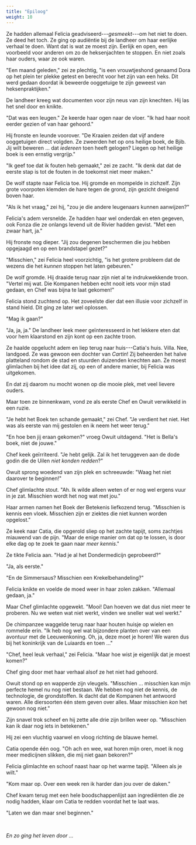 ```yaml
---
title: "Epiloog"
weight: 10
---
```

Ze hadden allemaal Felicia geadviseerd---_gesmeekt_---om het niet te doen. Ze deed het toch. Ze ging op audiëntie bij de landheer om haar eerlijke verhaal te doen. Want dat is wat ze moest zijn. Eerlijk en open, een voorbeeld voor anderen om zo de heksenjachten te stoppen. En niet zoals haar ouders, waar ze ook waren.

"Een maand geleden," zei ze plechtig, "is een vrouwtjeshond genaamd Dora op het plein ter plekke getest en berecht voor het zijn van een heks. Dit werd gedaan doordat ik beweerde ooggetuige te zijn geweest van heksenpraktijken."

De landheer kreeg wat documenten voor zijn neus van zijn knechten. Hij las het snel door en knikte.

"Dat was een leugen." Ze keerde haar ogen naar de vloer. "Ik had haar nooit eerder gezien of van haar gehoord."

Hij fronste en leunde voorover. "De Kraaien zeiden dat vijf andere ooggetuigen direct volgden. Ze zweerden het op ons heilige boek, de Bjib. Jij wilt beweren ... dat _iedereen_ toen heeft gelogen? Liegen op het heilige boek is een ernstig vergrijp."

"Ik geef toe dat ik fouten heb gemaakt," zei ze zacht. "Ik denk dat dat de eerste stap is tot de fouten in de toekomst niet meer maken."

De wolf stapte naar Felicia toe. Hij gromde en mompelde in zichzelf. Zijn grote voorpoten klemden de hare tegen de grond, zijn gezicht dreigend boven haar.

"Als ik het vraag," zei hij, "zou je die andere leugenaars kunnen aanwijzen?"

Felicia's adem versnelde. Ze hadden haar wel onderdak en eten gegeven, ook Fonza die ze onlangs levend uit de Rivier hadden gevist. "Met een zwaar hart, ja."

Hij fronste nog dieper. "Jij zou degenen beschermen die jou hebben opgejaagd en op een brandstapel gezet?"

"Misschien," zei Felicia heel voorzichtig, "is het grotere probleem dat de wezens die het _kunnen_ stoppen het laten gebeuren."

De wolf gromde. Hij draaide terug naar zijn niet al te indrukwekkende troon. "Vertel mij wat. Die Kompanen hebben echt nooit iets voor mijn stad gedaan, en Chef was bijna te laat gekomen!"

Felicia stond zuchtend op. Het zoveelste dier dat een illusie voor zichzelf in stand hield. Dit ging ze later wel oplossen.

"Mag ik gaan?"

"Ja, ja, ja." De landheer leek meer geïnteresseerd in het lekkere eten dat voor hem klaarstond en zijn kont op een zachte troon.

Ze haalde opgelucht adem en liep terug naar huis---Catia's huis. Villa. Nee, landgoed. Ze was gewoon een dochter van _Cartin_! Zij beheerden het halve platteland rondom de stad en stuurden duizenden knechten aan. Ze moest glimlachen bij het idee dat zij, op een of andere manier, bij Felicia was uitgekomen.

En dat zij daarom nu mocht wonen op die mooie plek, met veel lievere ouders.

Maar toen ze binnenkwam, vond ze als eerste Chef en Owuit verwikkeld in een ruzie.

"Je hebt het Boek ten schande gemaakt," zei Chef. "Je verdient het niet. Het was als eerste van mij gestolen en ik neem het weer terug."

"En hoe ben jij eraan gekomen?" vroeg Owuit uitdagend. "Het is Bella's boek, niet de jouwe."

Chef keek geïrriteerd. "Je hebt gelijk. Zal ik het teruggeven aan de dode godin die de Uilen _niet konden redden_?"

Owuit sprong woedend van zijn plek en schreeuwde: "Waag het niet daarover te beginnen!"

Chef glimlachte stout. "Ah. Ik wilde alleen weten of er nog wel ergens vuur in je zat. Misschien wordt het nog wat met jou."

Haar armen namen het Boek der Betekenis liefkozend terug. "Misschien is kennis een vloek. Misschien zijn er ziektes die niet kunnen worden opgelost."

Ze keek naar Catia, die opgerold sliep op het zachte tapijt, soms zachtjes miauwend van de pijn. "Maar de enige manier om dat op te lossen, is door elke dag op te zoek te gaan naar _meer kennis_."

Ze tikte Felicia aan. "Had je al het Dondermedicijn geprobeerd?"

"Ja, als eerste."

"En de Simmersaus? Misschien een Krekelbehandeling?"

Felicia knikte en voelde de moed weer in haar zolen zakken. "Allemaal gedaan, ja."

Maar Chef glimlachte opgewekt. "Mooi! Dan hoeven we dat dus niet meer te proberen. Nu we weten wat niet werkt, vinden we sneller wat wel werkt." 

De chimpanzee waggelde terug naar haar houten huisje op wielen en rommelde erin. "Ik heb nog wel wat bijzondere planten over van een avontuur met de Leeuwenkoning. Oh, ja, deze moet je horen! We waren dus bij het koninkrijk van de Luiaards en toen ..."

"Chef, heel leuk verhaal," zei Felicia. "Maar hoe wist je eigenlijk dat je moest komen?"

Chef ging door met haar verhaal alsof ze het niet had gehoord.

Owuit stond op en wapperde zijn vleugels. "Misschien ... misschien kan mijn perfecte hemel nu nog niet bestaan. We hebben nog niet de kennis, de technologie, de grondstoffen. Ik dacht dat de Kompanen het antwoord waren. Alle diersoorten één stem geven over alles. Maar misschien _kon_ het gewoon nog niet."

Zijn snavel trok scheef en hij zette alle drie zijn brillen weer op. "Misschien kan ik daar nog iets in betekenen."

Hij zei een vluchtig vaarwel en vloog richting de blauwe hemel.

Catia opende één oog. "Oh ach en wee, wat horen mijn oren, moet ik nog meer medicijnen slikken, die mij niet gaan bekoren?"

Felicia glimlachte en schoof naast haar op het warme tapijt. "Alleen als je wilt."

"Kom maar op. Over een week ren ik harder dan jou over de daken."

Chef kwam terug met een hele boodschappenlijst aan ingrediënten die ze nodig hadden, klaar om Catia te redden voordat het te laat was. 

"Laten we dan maar snel beginnen."

&nbsp;

_En zo ging het leven door ..._